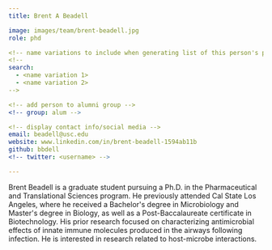 ```yaml
---
title: Brent A Beadell

image: images/team/brent-beadell.jpg
role: phd

<!-- name variations to include when generating list of this person's papers --> 
<!--
search:
  - <name variation 1>
  - <name variation 2>
-->

<!-- add person to alumni group -->
<!-- group: alum -->

<!-- display contact info/social media -->
email: beadell@usc.edu
website: www.linkedin.com/in/brent-beadell-1594ab11b
github: bbdell
<!-- twitter: <username> -->

---
```


Brent Beadell is a graduate student pursuing a Ph.D. in the Pharmaceutical and Translational Sciences program.
He previously attended Cal State Los Angeles, where he received a Bachelor's degree in Microbiology and Master's degree in Biology, as well as a Post-Baccalaureate certificate in Biotechnology.
His prior research focused on characterizing antimicrobial effects of innate immune molecules produced in the airways following infection. He is interested in research related to host-microbe interactions.
